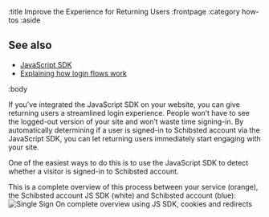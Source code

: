 :title Improve the Experience for Returning Users
:frontpage
:category how-tos
:aside

## See also

- [JavaScript SDK](/sdks/javascript/)
- [Explaining how login flows work](/login-flows/)

:body

If you’ve integrated the JavaScript SDK on your website, you can give returning users a streamlined login experience. 
People won’t have to see the logged-out version of your site and won’t waste time signing-in. By automatically 
determining if a user is signed-in to Schibsted account via the JavaScript SDK, you can let returning users immediately start 
engaging with your site.

One of the easiest ways to do this is to use the JavaScript SDK to detect whether a visitor is signed-in to Schibsted account. 

This is a complete overview of this process between your service (orange), the Schibsted account JS SDK (white) and 
Schibsted account (blue):
![Single Sign On complete overview using JS SDK, cookies and redirects](/images/sso-usecases.png)
